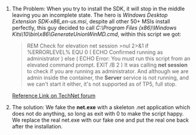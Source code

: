 1.  The Problem:
    When you try to install the SDK, it will stop in the middle leaving you an incomplete state. The hero is *Windows Desktop Extension SDK-x86_en-us.msi*, despite all other 50+ MSIs install perfectly, this guy decided to call *C:\Program Files (x86)\Windows Kits\10\bin\x86\GenerateUnionWinMD.cmd*, within this script we got:
    > REM Check for elevation
    > net session >nul 2>&1
    > if %ERRORLEVEL% EQU 0 (
    >    ECHO Confirmed running as administrator
    > ) else (
    >    ECHO Error: You must run this script from an elevated command prompt.
    >    EXIT /B 2
    > )
    It was calling **net session** to check if you are running as administrator. And although we are admin inside the container, the **Server** service is not running, and we can't start it either, it's not supported as of TP5, full stop.

    [Reference Link on TechNet forum](https://social.msdn.microsoft.com/Forums/vstudio/en-US/bfc4c36d-88d3-4b65-9208-580ee1c1d19d/windows-10-sdk-10010240-the-installer-failed-fatal-error-during-installation-error-code?forum=vssetup#be5392c5-cdce-4e0f-8e36-0617a42caeb0)

2.  The solution:
    We fake the **net.exe** with a skeleton .net application which does not do anything, so long as exit with 0 to make the script happy. We replace the real net.exe with our fake one and put the real one back after the installation.


